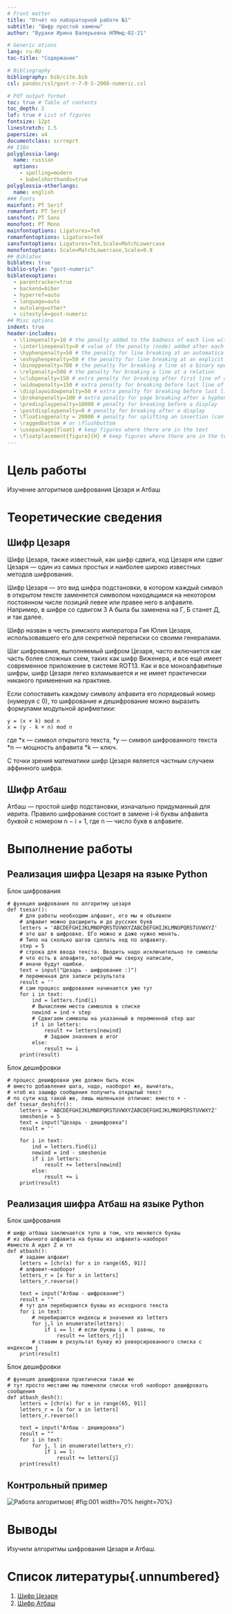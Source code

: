 ```yaml
---
# Front matter
title: "Отчёт по лабораторной работе №1"
subtitle: "Шифр простой замены"
author: "Вураки Ирина Валерьевна НПМмд-02-21"

# Generic otions
lang: ru-RU
toc-title: "Содержание"

# Bibliography
bibliography: bib/cite.bib
csl: pandoc/csl/gost-r-7-0-5-2008-numeric.csl

# Pdf output format
toc: true # Table of contents
toc_depth: 2
lof: true # List of figures
fontsize: 12pt
linestretch: 1.5
papersize: a4
documentclass: scrreprt
## I18n
polyglossia-lang:
  name: russian
  options:
	- spelling=modern
	- babelshorthands=true
polyglossia-otherlangs:
  name: english
### Fonts
mainfont: PT Serif
romanfont: PT Serif
sansfont: PT Sans
monofont: PT Mono
mainfontoptions: Ligatures=TeX
romanfontoptions: Ligatures=TeX
sansfontoptions: Ligatures=TeX,Scale=MatchLowercase
monofontoptions: Scale=MatchLowercase,Scale=0.9
## Biblatex
biblatex: true
biblio-style: "gost-numeric"
biblatexoptions:
  - parentracker=true
  - backend=biber
  - hyperref=auto
  - language=auto
  - autolang=other*
  - citestyle=gost-numeric
## Misc options
indent: true
header-includes:
  - \linepenalty=10 # the penalty added to the badness of each line within a paragraph (no associated penalty node) Increasing the value makes tex try to have fewer lines in the paragraph.
  - \interlinepenalty=0 # value of the penalty (node) added after each line of a paragraph.
  - \hyphenpenalty=50 # the penalty for line breaking at an automatically inserted hyphen
  - \exhyphenpenalty=50 # the penalty for line breaking at an explicit hyphen
  - \binoppenalty=700 # the penalty for breaking a line at a binary operator
  - \relpenalty=500 # the penalty for breaking a line at a relation
  - \clubpenalty=150 # extra penalty for breaking after first line of a paragraph
  - \widowpenalty=150 # extra penalty for breaking before last line of a paragraph
  - \displaywidowpenalty=50 # extra penalty for breaking before last line before a display math
  - \brokenpenalty=100 # extra penalty for page breaking after a hyphenated line
  - \predisplaypenalty=10000 # penalty for breaking before a display
  - \postdisplaypenalty=0 # penalty for breaking after a display
  - \floatingpenalty = 20000 # penalty for splitting an insertion (can only be split footnote in standard LaTeX)
  - \raggedbottom # or \flushbottom
  - \usepackage{float} # keep figures where there are in the text
  - \floatplacement{figure}{H} # keep figures where there are in the text
---
```


# Цель работы

Изучение алгоритмов шифрования Цезаря и Атбаш

# Теоретические сведения

## Шифр Цезаря

Шифр Цезаря, также известный, как шифр сдвига, код Цезаря или сдвиг Цезаря — один из самых простых и наиболее широко известных методов шифрования.

Шифр Цезаря — это вид шифра подстановки, в котором каждый символ в открытом тексте заменяется символом находящимся на некотором постоянном числе позиций левее или правее него в алфавите. Например, в шифре со сдвигом 3 А была бы заменена на Г, Б станет Д, и так далее.

Шифр назван в честь римского императора Гая Юлия Цезаря, использовавшего его для секретной переписки со своими генералами.

Шаг шифрования, выполняемый шифром Цезаря, часто включается как часть более сложных схем, таких как шифр Виженера, и все ещё имеет современное приложение в системе ROT13. Как и все моноалфавитные шифры, шифр Цезаря легко взламывается и не имеет практически никакого применения на практике.

Если сопоставить каждому символу алфавита его порядковый номер (нумеруя с 0), то шифрование и дешифрование можно выразить формулами модульной арифметики:

```
y = (x + k) mod n
x = (y - k + n) mod n
```

где
*x — символ открытого текста,
*y — символ шифрованного текста
*n — мощность алфавита
*k — ключ.

С точки зрения математики шифр Цезаря является частным случаем аффинного шифра.

## Шифр Атбаш

Атбаш — простой шифр подстановки, изначально придуманный для иврита. Правило шифрования состоит в замене i-й буквы алфавита буквой с номером n − i + 1, где n — число букв в алфавите.

# Выполнение работы

## Реализация шифра Цезаря на языке Python

Блок шифрования

```
# функция шифрования по алгоритму цезаря
def tsesar():
    # для работы необходим алфавит, его мы и объявили
    # алфавит можно расширить и до русских букв
    letters = 'ABCDEFGHIJKLMNOPQRSTUVWXYZABCDEFGHIJKLMNOPQRSTUVWXYZ'
    # это шаг в шифровке. ЕГо можно и даже нужно менять. 
	# Типо на сколько шагов сделать ход по алфавиту.
    step = 5
    # строка для ввода текста. Вводить надо исключительно те символы 
	# что есть в алвафите, который мы сверху написали,
    # иначе будут ошибки.
    text = input("Цезарь - шифрование :)")
    # переменная для записи результата
    result = ''
    # сам процесс шифрования начинается уже тут
    for i in text:
        ind = letters.find(i)    
		# Вычисляем места символов в списке
        newind = ind + step    
		# Сдвигаем символы на указанный в переменной step шаг
        if i in letters:
            result += letters[newind]  
			# Задаем значения в итог
        else:
            result += i
    print(result)
```

Блок дешифровки

```
# процесс дешифровки уже должен быть ясен
# вместо добавления шага, надо, наоборот же, вычитать, 
# чтоб из зашифр сообщения получить открытый текст
# по сути код такой же, лишь маленькое отличие: вместо + -
def tsesar_deshifr():
    letters = 'ABCDEFGHIJKLMNOPQRSTUVWXYZABCDEFGHIJKLMNOPQRSTUVWXYZ'
    smeshenie = 5
    text = input("Цезарь - дешифровка")
    result = ''

    for i in text:
        ind = letters.find(i)
        newind = ind - smeshenie
        if i in letters:
            result += letters[newind]
        else:
            result += i
    print(result)
```

## Реализация шифра Атбаш на языке Python

Блок шифрования

```
# шифр атбаша заключается тупо в том, что меняются буквы 
# из обычного алфавита на буквы из алфавита-наоборот
#вместо А идет Z и тп
def atbash():
    # задаем алфавит
    letters = [chr(x) for x in range(65, 91)]
    # алфавит-наоборот
    letters_r = [x for x in letters]
    letters_r.reverse()

    text = input("Атбаш - шифрование")
    result = ""
    # тут для перебираются буквы из исходного текста
    for i in text:
        # перебираются индексы и значения из letters
        for j,l in enumerate(letters):
            if i == l: # если буквы i и l равны, то
                result += letters_r[j] 
		# ставим в результат букву из реверсированного списка с индексом j
    print(result)
```

Блок дешифровки

```
# функция дешифровки практически такая же
# тут просто местами мы поменяли списки чтоб наоборот дешифровать сообщения
def atbash_desh():
    letters = [chr(x) for x in range(65, 91)]
    letters_r = [x for x in letters]
    letters_r.reverse()

    text = input("Атбаш - дешивровка")
    result = ""
    for i in text:
        for j, l in enumerate(letters_r):
            if i == l:
                result += letters[j]
    print(result)
```

## Контрольный пример

![Работа алгоритмов](image/01.png){ #fig:001 width=70% height=70%}

# Выводы

Изучили алгоритмы шифрования Цезаря и Атбаш.

# Список литературы{.unnumbered}

1. [Шифр Цезаря](https://habr.com/ru/post/534058/)
2. [Шифр Атбаш](https://habr.com/ru/post/444176/)
